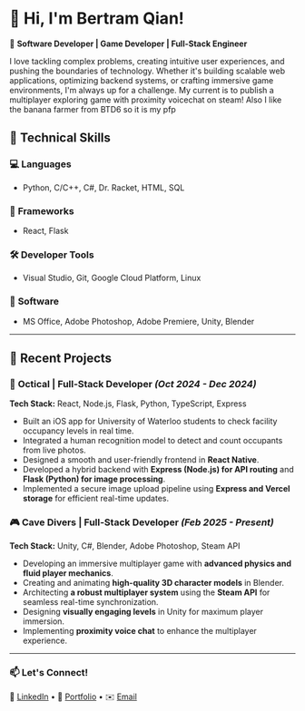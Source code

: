 # 👋 Hi, I'm Bertram Qian!  

🚀 **Software Developer | Game Developer | Full-Stack Engineer**  

I love tackling complex problems, creating intuitive user experiences, and pushing the boundaries of technology. Whether it's building scalable web applications, optimizing backend systems, or crafting immersive game environments, I'm always up for a challenge. My current is to publish a multiplayer exploring game with proximity voicechat on steam! Also I like the banana farmer from BTD6 so it is my pfp

## 🔧 Technical Skills  

### 💻 **Languages**  
- Python, C/C++, C#, Dr. Racket, HTML, SQL  

### 🚀 **Frameworks**  
- React, Flask  

### 🛠️ **Developer Tools**  
- Visual Studio, Git, Google Cloud Platform, Linux  

### 🎨 **Software**  
- MS Office, Adobe Photoshop, Adobe Premiere, Unity, Blender  

---  

## 📌 **Recent Projects**  

### 🎯 **Octical** | Full-Stack Developer *(Oct 2024 - Dec 2024)*  
**Tech Stack:** React, Node.js, Flask, Python, TypeScript, Express  
- Built an iOS app for University of Waterloo students to check facility occupancy levels in real time.  
- Integrated a human recognition model to detect and count occupants from live photos.  
- Designed a smooth and user-friendly frontend in **React Native**.  
- Developed a hybrid backend with **Express (Node.js) for API routing** and **Flask (Python) for image processing**.  
- Implemented a secure image upload pipeline using **Express and Vercel storage** for efficient real-time updates.  

### 🎮 **Cave Divers** | Full-Stack Developer *(Feb 2025 - Present)*  
**Tech Stack:** Unity, C#, Blender, Adobe Photoshop, Steam API  
- Developing an immersive multiplayer game with **advanced physics and fluid player mechanics**.  
- Creating and animating **high-quality 3D character models** in Blender.  
- Architecting **a robust multiplayer system** using the **Steam API** for seamless real-time synchronization.  
- Designing **visually engaging levels** in Unity for maximum player immersion.  
- Implementing **proximity voice chat** to enhance the multiplayer experience.  

---  

### 📫 **Let's Connect!**  
🔗 [LinkedIn](#) • 📂 [Portfolio](#) • ✉️ [Email](#)  
